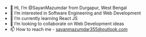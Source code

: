 - 👋 Hi, I’m @SayanMazumdar from Durgapur, West Bengal
- 👀 I’m interested in Software Engineering and Web Development
- 🌱 I’m currently learning React JS
- 💞️ I’m looking to collaborate on Web Development ideas
- 📫 How to reach me - sayanmazumdar355@outlook.com

<!---
SayanMazumdar/SayanMazumdar is a ✨ special ✨ repository because its `README.md` (this file) appears on your GitHub profile.
You can click the Preview link to take a look at your changes.
--->
